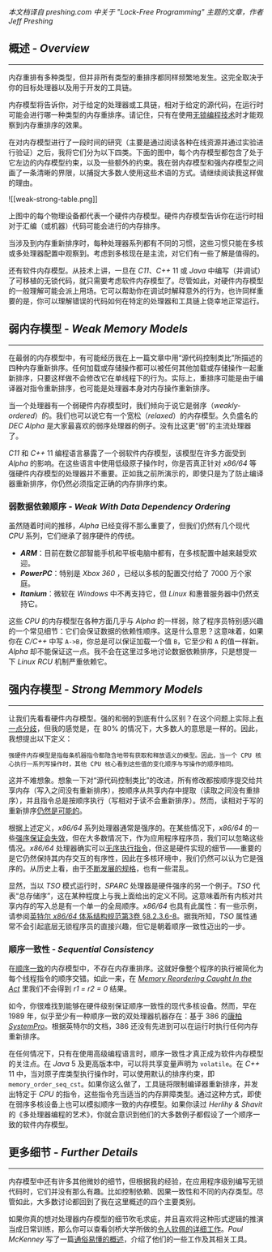 *本文档译自 preshing.com 中关于 "Lock-Free Programming" 主题的文章，作者 Jeff Preshing*


## 概述 - *Overview*
----
内存重排有多种类型，但并非所有类型的重排序都同样频繁地发生。这完全取决于你的目标处理器以及用于开发的工具链。

内存模型将告诉你，对于给定的处理器或工具链，相对于给定的源代码，在运行时可能会进行哪一种类型的内存重排序。请记住，只有在使用[无锁编程技术](http://preshing.com/20120612/an-introduction-to-lock-free-programming)时才能观察到内存重排序的效果。

在对内存模型进行了一段时间的研究（主要是通过阅读各种在线资源并通过实验进行验证）之后，我将它们分为以下四类。下面的图中，每个内存模型都包含了处于它左边的内存模型约束，以及一些额外的约束。我在弱内存模型和强内存模型之间画了一条清晰的界限，以捕捉大多数人使用这些术语的方式。请继续阅读我这样做的理由。

![[weak-strong-table.png]]

上图中的每个物理设备都代表一个硬件内存模型。硬件内存模型告诉你在运行时相对于汇编（或机器）代码可能会进行的内存排序。

当涉及到内存重新排序时，每种处理器系列都有不同的习惯，这些习惯只能在多核或多处理器配置中观察到。考虑到多核现在是主流，对它们有一些了解是值得的。

还有软件内存模型。从技术上讲，一旦在 *C11*、*C++* 11 或 *Java* 中编写（并调试）了可移植的无锁代码，就只需要考虑软件内存模型了。尽管如此，对硬件内存模型的一般理解可能会派上用场。它可以帮助你在调试时解释意外的行为，也许同样重要的是，你可以理解错误的代码如何在特定的处理器和工具链上侥幸地正常运行。


## 弱内存模型 - *Weak Memory Models*
---
在最弱的内存模型中，有可能经历我在上一篇文章中用“源代码控制类比”所描述的四种内存重新排序。任何加载或存储操作都可以被任何其他加载或存储操作一起重新排序，只要这样做不会修改它在单线程下的行为。实际上，重排序可能是由于编译器对指令重新排序，也可能是处理器本身对内存操作重新排序。

当一个处理器有一个弱硬件内存模型时，我们倾向于说它是弱序（*weakly-ordered*）的。我们也可以说它有一个宽松（*relaxed*）的内存模型。久负盛名的 *DEC Alpha* 是大家最喜欢的弱序处理器的例子。没有比这更“弱”的主流处理器了。

*C11* 和 *C++* 11 编程语言暴露了一个弱软件内存模型，该模型在许多方面受到 *Alpha* 的影响。在这些语言中使用低级原子操作时，你是否真正针对 *x86/64* 等强硬件内存模型的处理器并不重要。正如我之前所演示的，即使只是为了防止编译器重新排序，你仍然必须指定正确的内存排序约束。

### 弱数据依赖顺序 - *Weak With Data Dependency Ordering*

虽然随着时间的推移，*Alpha* 已经变得不那么重要了，但我们仍然有几个现代 *CPU* 系列，它们继承了弱序硬件的传统。

+ ***ARM***：目前在数亿部智能手机和平板电脑中都有，在多核配置中越来越受欢迎。
+ ***PowerPC***：特别是 *Xbox 360* ，已经以多核的配置交付给了 7000 万个家庭。
+ ***Itanium***：微软在 *Windows* 中不再支持它，但 *Linux* 和惠普服务器中仍然支持它。

这些 *CPU* 的内存模型在各种方面几乎与 *Alpha* 的一样弱，除了程序员特别感兴趣的一个常见细节：它们会保证数据的依赖性顺序。这是什么意思？这意味着，如果你在 *C/C++* 中写 `A->B`，你总是可以保证加载一个值 `B`，它至少和 `A` 的值一样新。*Alpha* 却不能保证这一点。我不会在这里过多地讨论数据依赖排序，只是想提一下 *Linux* *RCU* 机制严重依赖它。


## 强内存模型 - *Strong Memmory Models*
---
让我们先看看硬件内存模型。强的和弱的到底有什么区别？在这个问题上实际上[有一点分歧](http://herbsutter.com/2012/08/02/strong-and-weak-hardware-memory-models/#comment-5903)，但我的感觉是，在 80% 的情况下，大多数人的意思是一样的。因此，我想提出以下定义：

	强硬件内存模型是指每条机器指令都隐含地带有获取和释放语义的模型。因此，当一个 CPU 核心执行一系列写操作时，其他 CPU 核心看到这些值的变化顺序与写操作的顺序相同。

这并不难想象。想象一下对“源代码控制类比”的改进，所有修改都按顺序提交给共享内存（写入之间没有重新排序），按顺序从共享内存中提取（读取之间没有重排序），并且指令总是按顺序执行（写相对于读不会重新排序）。然而，读相对于写的重新排序[仍然是可能的](http://preshing.com/20120515/memory-reordering-caught-in-the-act)。

根据上述定义，*x86/64* 系列处理器通常是强序的。在某些情况下，*x86/64* 的一些[强序保证会失效](http://preshing.com/20120913/acquire-and-release-semantics#comment-20810)，但在大多数情况下，作为应用程序程序员，我们可以忽略这些情况。*x86/64* 处理器确实可以[无序执行指令](http://en.wikipedia.org/wiki/Out-of-order_execution)，但这是硬件实现的细节——重要的是它仍然保持其内存交互的有序性，因此在多核环境中，我们仍然可以认为它是强序的。从历史上看，由于[不断发展的规格](http://jakob.engbloms.se/archives/1435)，也有一些混乱。

显然，当以 *TSO* 模式运行时，*SPARC* 处理器是硬件强序的另一个例子。*TSO* 代表“总存储序”，这在某种程度上与我上面给出的定义不同。这意味着所有内核对共享内存的写入总是有一个单一的全局顺序。*x86/64* 也具有此属性：有一些示例，请参阅[英特尔 *x86/64* 体系结构规范第3卷 §8.2.3.6-8](http://www.intel.com/content/www/us/en/processors/architectures-software-developer-manuals.html)。据我所知，*TSO* 属性通常不会引起底层无锁程序员的直接兴趣，但它是朝着顺序一致性迈出的一步。

### 顺序一致性 - *Sequential Consistency*

在[顺序一致](http://preshing.com/20120612/an-introduction-to-lock-free-programming#sequential-consistency)的内存模型中，不存在内存重排序。这就好像整个程序的执行被简化为每个线程指令的顺序交错。如此一来，在 [*Memory Reordering Caught In the Act*](http://preshing.com/20120515/memory-reordering-caught-in-the-act) 里我们不会得到 *r1 = r2 = 0* 结果。

如今，你很难找到能够在硬件级别保证顺序一致性的现代多核设备。然而，早在 1989 年，似乎至少有一种顺序一致的双处理器机器存在：基于 386 的[康柏 *SystemPro*](http://vogons.zetafleet.com/viewtopic.php?t=23842#178666)。根据英特尔的文档，386 还没有先进到可以在运行时执行任何内存重新排序。

在任何情况下，只有在使用高级编程语言时，顺序一致性才真正成为软件内存模型的关注点。在 *Java* 5 及更高版本中，可以将共享变量声明为 `volatile`。在 *C++* 11 中，当对原子库类型执行操作时，可以使用默认的排序约束，即 `memory_order_seq_cst`。如果你这么做了，工具链将限制编译器重新排序，并发出特定于 *CPU* 的指令，这些指令充当适当的内存屏障类型。通过这种方式，即使在弱序多核设备上也可以模拟顺序一致的内存模型。如果你读过 *Herlihy & Shavit* 的《多处理器编程的艺术》，你就会意识到他们的大多数例子都假设了一个顺序一致的软件内存模型。


## 更多细节 - *Further Details*
---
内存模型中还有许多其他微妙的细节，但根据我的经验，在应用程序级别编写无锁代码时，它们并没有那么有趣。比如控制依赖、因果一致性和不同的内存类型。尽管如此，大多数讨论都回到了我在这里概述的四个主要类别。

如果你真的想对处理器内存模型的细节吹毛求疵，并且喜欢将这种形式逻辑的推演当成日常训练，那么你可以查看剑桥大学所做的[令人钦佩的详细工作](http://www.cl.cam.ac.uk/~pes20/weakmemory/)。*Paul McKenney* 写了一篇[通俗易懂的概述](http://lwn.net/Articles/470681/)，介绍了他们的一些工作及其相关工具。